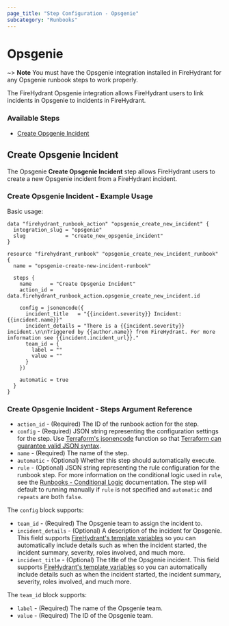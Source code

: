 ```yaml
---
page_title: "Step Configuration - Opsgenie"
subcategory: "Runbooks"
---
```


# Opsgenie

~> **Note** You must have the Opsgenie integration installed in FireHydrant
for any Opsgenie runbook steps to work properly.

The FireHydrant Opsgenie integration allows FireHydrant users to link incidents 
in Opsgenie to incidents in FireHydrant. 

### Available Steps

* [Create Opsgenie Incident](#create-opsgenie-incident)

## Create Opsgenie Incident

The Opsgenie **Create Opsgenie Incident** step
allows FireHydrant users to create a new Opsgenie incident from a FireHydrant incident.

### Create Opsgenie Incident - Example Usage

Basic usage:
```hcl
data "firehydrant_runbook_action" "opsgenie_create_new_incident" {
  integration_slug = "opsgenie"
  slug             = "create_new_opsgenie_incident"
}

resource "firehydrant_runbook" "opsgenie_create_new_incident_runbook" {
  name = "opsgenie-create-new-incident-runbook"

  steps {
    name      = "Create Opsgenie Incident"
    action_id = data.firehydrant_runbook_action.opsgenie_create_new_incident.id

    config = jsonencode({
      incident_title   = "{{incident.severity}} Incident: {{incident.name}}"
      incident_details = "There is a {{incident.severity}} incident.\n\nTriggered by {{author.name}} from FireHydrant. For more information see {{incident.incident_url}}."
      team_id = {
        label = ""
        value = ""
      }
    })

    automatic = true
  }
}
```

### Create Opsgenie Incident - Steps Argument Reference

* `action_id` - (Required) The ID of the runbook action for the step.
* `config` - (Required) JSON string representing the configuration settings for the step.
  Use [Terraform's jsonencode](https://www.terraform.io/language/functions/jsonencode)
  function so that [Terraform can guarantee valid JSON syntax](https://www.terraform.io/language/expressions/strings#generating-json-or-yaml).
* `name` - (Required) The name of the step.
* `automatic` - (Optional) Whether this step should automatically execute.
* `rule` - (Optional) JSON string representing the rule configuration for the runbook step.
  For more information on the conditional logic used in `rule`, see the
  [Runbooks - Conditional Logic](./runbooks_conditional_logic.md) documentation.
  The step will default to running manually if `rule` is not specified and `automatic` and `repeats` are both `false`.

The `config` block supports:

* `team_id` - (Required) The Opsgenie team to assign the incident to.
* `incident_details` - (Optional) A description of the incident for Opsgenie.
  This field supports [FireHydrant's template variables](https://support.firehydrant.com/hc/en-us/articles/4409136426004-Using-template-variables-in-Runbooks)
  so you can automatically include details such as when the incident started, the incident summary, severity, roles involved, and much more.
* `incident_title` - (Optional) The title of the Opsgenie incident.
  This field supports [FireHydrant's template variables](https://support.firehydrant.com/hc/en-us/articles/4409136426004-Using-template-variables-in-Runbooks)
  so you can automatically include details such as when the incident started, the incident summary, severity, roles involved, and much more.

The `team_id` block supports:

* `label` - (Required) The name of the Opsgenie team.
* `value` - (Required) The ID of the Opsgenie team.